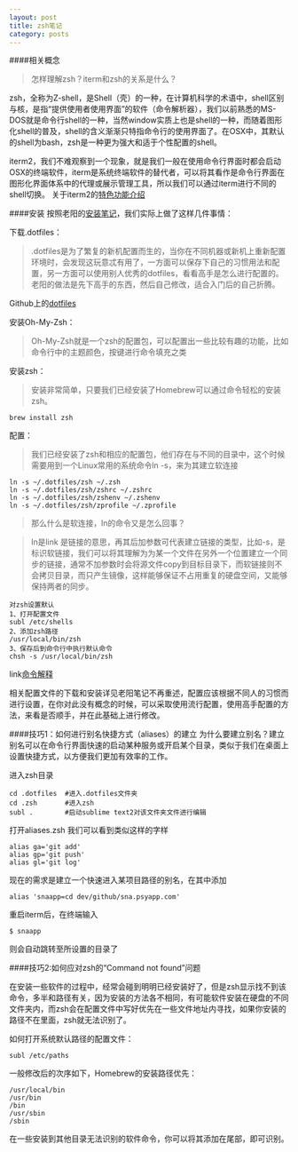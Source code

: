 ```yaml
---
layout: post
title: zsh笔记
category: posts
---
```


####相关概念

>怎样理解zsh？iterm和zsh的关系是什么？

zsh，全称为Z-shell，是Shell（壳）的一种，在计算机科学的术语中，shell区别与核，是指“提供使用者使用界面”的软件（命令解析器），我们以前熟悉的MS-DOS就是命令行shell的一种，当然window实质上也是shell的一种，而随着图形化shell的普及，shell的含义渐渐只特指命令行的使用界面了。在OSX中，其默认的shell为bash，zsh是一种更为强大和适于个性配置的shell。

iterm2，我们不难观察到一个现象，就是我们一般在使用命令行界面时都会启动OSX的终端软件，iterm是系统终端软件的替代者，可以将其看作是命令行界面在图形化界面体系中的代理或展示管理工具，所以我们可以通过iterm进行不同的shell切换。
关于iterm2的[特色功能介绍](http://www.yangzhiping.com/tech/iterm2.html)

####安装
按照老阳的[安装笔记](http://www.yangzhiping.com/tech/mac-dev.html)，我们实际上做了这样几件事情：

下载.dotfiles：
	
>.dotfiles是为了繁复的新机配置而生的，当你在不同机器或新机上重新配置环境时，会发现这玩意忒有用了，一方面可以保存下自己的习惯用法和配置，另一方面可以使用别人优秀的dotfiles，看看高手是怎么进行配置的。老阳的做法是先下高手的东西，然后自己修改，适合入门后的自己折腾。
	
Github上的[dotfiles](https://github.com/search?q=dotfiles&ref=cmdform)

安装Oh-My-Zsh：

>Oh-My-Zsh就是一个zsh的配置包，可以配置出一些比较有趣的功能，比如命令行中的主题颜色，按键进行命令填充之类
	

安装zsh：

>安装非常简单，只要我们已经安装了Homebrew可以通过命令轻松的安装zsh。

	brew install zsh

配置：
	
>我们已经安装了zsh和相应的配置包，他们存在与不同的目录中，这个时候需要用到一个Linux常用的系统命令ln -s，来为其建立软连接

	ln -s ~/.dotfiles/zsh ~/.zsh
	ln -s ~/.dotfiles/zsh/zshrc ~/.zshrc
	ln -s ~/.dotfiles/zsh/zshenv ~/.zshenv
	ln -s ~/.dotfiles/zsh/zprofile ~/.zprofile
	
>那么什么是软连接，ln的命令又是怎么回事？

>ln是link 是链接的意思，再其后加参数可代表建立链接的类型，比如-s，是标识软链接，我们可以将其理解为为某一个文件在另外一个位置建立一个同步的链接，通常不加参数时会将源文件copy到目标目录下，而软链接则不会拷贝目录，而只产生镜像，这样能够保证不占用重复的硬盘空间，又能够保持两者的同步。
	
	对zsh设置默认
	1、打开配置文件
	subl /etc/shells
	2、添加zsh路径
	/usr/local/bin/zsh
	3、保存后到命令行中执行默认命令
	chsh -s /usr/local/bin/zsh
link[命令解释](http://www.linuxso.com/command/ln.html)
	
相关配置文件的下载和安装详见老阳笔记不再重述，配置应该根据不同人的习惯而进行设置，在你对此没有概念的时候，可以采取使用流行配置，使用高手配置的方法，来看是否顺手，并在此基础上进行修改。


####技巧1：如何进行别名快捷方式（aliases）的建立
为什么要建立别名？建立别名可以在命令行界面快速的启动某种服务或开启某个目录，类似于我们在桌面上设置快捷方式，以方便我们更加有效率的工作。

进入zsh目录

	cd .dotfiles  #进入.dotfiles文件夹
	cd .zsh       #进入zsh
	subl .        #启动sublime text2对该文件夹文件进行编辑
	
打开aliases.zsh
我们可以看到类似这样的字样
	
	alias ga='git add'
	alias gp='git push'
	alias gl='git log'
	

现在的需求是建立一个快速进入某项目路径的别名，在其中添加

	alias 'snaapp=cd dev/github/sna.psyapp.com'

重启iterm后，在终端输入

	$ snaapp
	
则会自动跳转至所设置的目录了

####技巧2:如何应对zsh的“Command not found”问题

在安装一些软件的过程中，经常会碰到明明已经安装好了，但是zsh显示找不到该命令，多半和路径有关，因为安装的方法各不相同，有可能软件安装在硬盘的不同文件夹内，而zsh会在配置文件中写好优先在一些文件地址内寻找，如果你安装的路径不在里面，zsh就无法识别了。

如何打开系统默认路径的配置文件：

	subl /etc/paths
	
一般修改后的次序如下，Homebrew的安装路径优先：

	/usr/local/bin
	/usr/bin
	/bin
	/usr/sbin
	/sbin

在一些安装到其他目录无法识别的软件命令，你可以将其添加在尾部，即可识别。

	